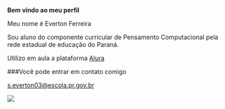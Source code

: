 **Bem vindo ao meu perfil**

Meu nome é Everton Ferreira

Sou aluno do componente curricular de Pensamento Computacional pela rede estadual de educação do Paraná.

Utilizo em aula a plataforma [Alura](https://www.alura.com.br)

###Você pode entrar em contato comigo

s.everton03@escola.pr.gov.br

![](https://media.tenor.com/sK50MT6rC8UAAAAi/petpet-blink.gif)

